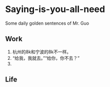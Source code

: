 # Saying-is-you-all-need
Some daily golden sentences of Mr. Guo

## Work
1. 杭州的8k和宁波的8k不一样。
2. “给我，我就去。”“给你，你不去？”
3. 
## Life
